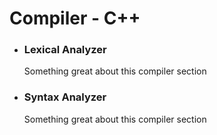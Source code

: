 # Compiler - C++
- ### Lexical Analyzer
  Something great about this compiler section
- ### Syntax Analyzer
  Something great about this compiler section